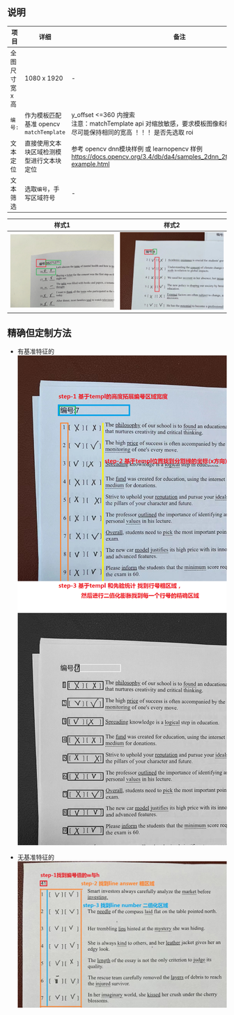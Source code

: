 
## 说明   

|项目| 详细 |  备注|    
|--- | ----| ----|     
|全图尺寸 宽 x 高 | 1080 x 1920|-|     
|`编号:` | 作为模板匹配基准 opencv `matchTemplate` | y_offset <=360 内搜索 <br> 注意：matchTemplate api 对缩放敏感，要求模板图像和待搜索图像的目标图像尽可能保持相同的宽高   ！！！  是否先选取 roi  |     
|文本定位 | 直接使用文本块区域检测模型进行文本块定位| 参考 opencv dnn模块样例 或 learnopencv 样例 <br> https://docs.opencv.org/3.4/db/da4/samples_2dnn_2text_detection_8cpp-example.html|       
|文本筛选 | 选取`编号`，手写区域符号| -|       

|样式1| 样式2|    
|--- | ----|    
|![sample.png](sample.png)|![sample1.png](sample1.png)|    


## 精确但定制方法       
+ 有基准特征的   
  ![7-1](7-1.png)    
  ![7-1-roi.png](7-1-roi.png)    

+ 无基准特征的     
  ![40-1](40-1.png)   


